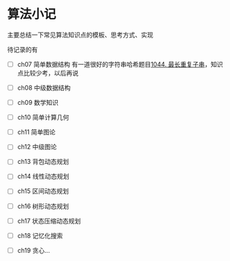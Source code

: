 # 算法小记

主要总结一下常见算法知识点的模板、思考方式、实现

待记录的有
- [ ] ch07 简单数据结构
    有一道很好的字符串哈希题目[1044. 最长重复子串](https://leetcode.cn/problems/longest-duplicate-substring/description/)，知识点比较少考，以后再说
- [ ] ch08 中级数据结构
- [ ] ch09 数学知识
- [ ] ch10 简单计算几何
- [ ] ch11 简单图论
- [ ] ch12 中级图论
- [ ] ch13 背包动态规划
- [ ] ch14 线性动态规划
- [ ] ch15 区间动态规划
- [ ] ch16 树形动态规划
- [ ] ch17 状态压缩动态规划
- [ ] ch18 记忆化搜索
- [ ] ch19 贪心...
 
